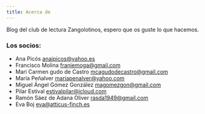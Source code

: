 ```yaml
---
title: Acerca de
---
```


Blog del club de lectura Zangolotinos, espero que os guste lo que hacemos.

### Los socios:

* Ana Picós	anaipicos@yahoo.es
* Francisco Molina	franjemoga@gmail.com
* Mari Carmen gudo de Castro	mcagudodecastro@gmail.com
* María Peñalver	mariapenalver@yahoo.com
* Miguel Ángel Gómez González	magomezgon@gmail.com
* Pilar Estival	estivalpilar@icloud.com
* Ramón Sáez de Adana Oliver	rasda1949@gmail.com
* Eva Boj	eva@atticus-finch.es
